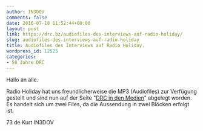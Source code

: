 ```yaml
---
author: IN3DOV
comments: false
date: 2016-07-18 11:52:44+00:00
layout: post
link: https://drc.bz/audiofiles-des-interviews-auf-radio-holiday/
slug: audiofiles-des-interviews-auf-radio-holiday
title: Audiofiles des Interviews auf Radio Holiday.
wordpress_id: 12525
categories:
- 50 Jahre DRC
---
```


Hallo an alle.

Radio Holiday hat uns freundlicherweise die MP3 (Audiofiles) zur Verfügung gestellt und sind nun auf der Seite "[DRC in den Medien](https://drc.bz/wir-uber-uns/der-drc-in-den-medien/)" abgelegt worden. Es handelt sich um zwei Files, da die Aussendung in zwei Blöcken erfolgt ist.

73 de Kurt IN3DOV
